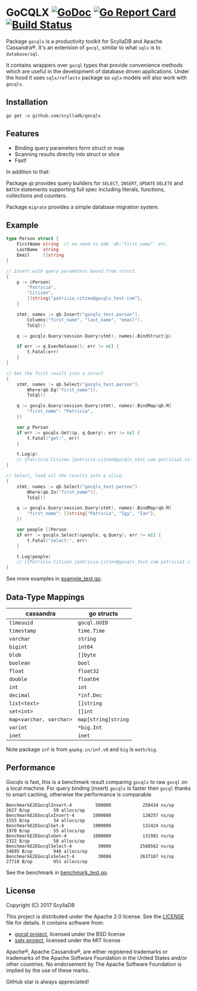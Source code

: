 # GoCQLX [![GoDoc](http://img.shields.io/badge/go-documentation-blue.svg?style=flat-square)](http://godoc.org/github.com/scylladb/gocqlx) [![Go Report Card](https://goreportcard.com/badge/github.com/scylladb/gocqlx)](https://goreportcard.com/report/github.com/scylladb/gocqlx) [![Build Status](https://travis-ci.org/scylladb/gocqlx.svg?branch=master)](https://travis-ci.org/scylladb/gocqlx)

Package `gocqlx` is a productivity toolkit for ScyllaDB and Apache Cassandra®. 
It's an extension of `gocql`, similar to what `sqlx` is to `database/sql`.

It contains wrappers over `gocql` types that provide convenience methods which
are useful in the development of database driven applications. Under the
hood it uses `sqlx/reflectx` package so `sqlx` models will also work with `gocqlx`.

## Installation

    go get -u github.com/scylladb/gocqlx

## Features

* Binding query parameters form struct or map
* Scanning results directly into struct or slice
* Fast!

In addition to that:

Package `qb` provides query builders for `SELECT`, `INSERT`, `UPDATE` `DELETE`
and `BATCH` statements supporting full spec including literals, functions, 
collections and counters.

Package `migrate` provides a simple database migration system.

## Example

```go
type Person struct {
    FirstName string  // no need to add `db:"first_name"` etc.
    LastName  string
    Email     []string
}

// Insert with query parameters bound from struct.
{
    p := &Person{
        "Patricia",
        "Citizen",
        []string{"patricia.citzen@gocqlx_test.com"},
    }

    stmt, names := qb.Insert("gocqlx_test.person").
        Columns("first_name", "last_name", "email").
        ToCql()

    q := gocqlx.Query(session.Query(stmt), names).BindStruct(p)

    if err := q.ExecRelease(); err != nil {
        t.Fatal(err)
    }
}

// Get the first result into a struct.
{
    stmt, names := qb.Select("gocqlx_test.person").
        Where(qb.Eq("first_name")).
        ToCql()

    q := gocqlx.Query(session.Query(stmt), names).BindMap(qb.M{
        "first_name": "Patricia",
    })

    var p Person
    if err := gocqlx.Get(&p, q.Query); err != nil {
        t.Fatal("get:", err)
    }

    t.Log(p)
    // {Patricia Citizen [patricia.citzen@gocqlx_test.com patricia1.citzen@gocqlx_test.com]}
}

// Select, load all the results into a slice.
{
    stmt, names := qb.Select("gocqlx_test.person").
        Where(qb.In("first_name")).
        ToCql()

    q := gocqlx.Query(session.Query(stmt), names).BindMap(qb.M{
        "first_name": []string{"Patricia", "Igy", "Ian"},
    })

    var people []Person
    if err := gocqlx.Select(&people, q.Query); err != nil {
        t.Fatal("select:", err)
    }

    t.Log(people)
    // [{Patricia Citizen [patricia.citzen@gocqlx_test.com patricia1.citzen@gocqlx_test.com]} {Igy Citizen [igy.citzen@gocqlx_test.com]} {Ian Citizen [ian.citzen@gocqlx_test.com]}]
}
```

See more examples in [example_test.go](https://github.com/scylladb/gocqlx/blob/master/example_test.go).

## Data-Type Mappings

| cassandra               | go structs          |
|-------------------------|---------------------|
| `timeuuid`              | `gocql.UUID`        |
| `timestamp`             | `time.Time`         |
| `varchar`               | `string`            |
| `bigint`                | `int64`             |
| `blob`                  | `[]byte`            |
| `boolean`               | `bool`              |
| `float`                 | `float32`           |
| `double`                | `float64`           |
| `int`                   | `int`               |
| `decimal`               | `*inf.Dec`          |
| `list<text>`            | `[]string`          |
| `set<int>`              | `[]int`             |
| `map<varchar, varchar>` | `map[string]string` |
| `varint`                | `*big.Int`          |
| `inet`                  | `inet`              |

Note package `inf` is from `gopkg.in/inf.v0` and `big` is `math/big`.

## Performance

Gocqlx is fast, this is a benchmark result comparing `gocqlx` to raw `gocql` 
on a local machine. For query binding (insert) `gocqlx` is faster then `gocql` 
thanks to smart caching, otherwise the performance is comparable.

```
BenchmarkE2EGocqlInsert-4         500000            258434 ns/op            2627 B/op         59 allocs/op
BenchmarkE2EGocqlxInsert-4       1000000            120257 ns/op            1555 B/op         34 allocs/op
BenchmarkE2EGocqlGet-4           1000000            131424 ns/op            1970 B/op         55 allocs/op
BenchmarkE2EGocqlxGet-4          1000000            131981 ns/op            2322 B/op         58 allocs/op
BenchmarkE2EGocqlSelect-4          30000           2588562 ns/op           34605 B/op        946 allocs/op
BenchmarkE2EGocqlxSelect-4         30000           2637187 ns/op           27718 B/op        951 allocs/op
```

See the benchmark in [benchmark_test.go](https://github.com/scylladb/gocqlx/blob/master/benchmark_test.go).

## License

Copyright (C) 2017 ScyllaDB

This project is distributed under the Apache 2.0 license. See the [LICENSE](https://github.com/scylladb/gocqlx/blob/master/LICENSE) file for details.
It contains software from:

* [gocql project](https://github.com/gocql/gocql), licensed under the BSD license
* [sqlx project](https://github.com/jmoiron/sqlx), licensed under the MIT license

Apache®, Apache Cassandra®,  are either registered trademarks or trademarks of 
the Apache Software Foundation in the United States and/or other countries. 
No endorsement by The Apache Software Foundation is implied by the use of these marks.

GitHub star is always appreciated!
